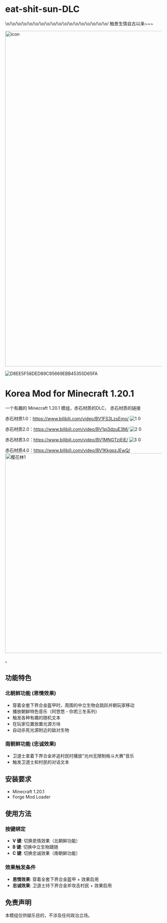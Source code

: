 # eat-shit-sun-DLC
\o/\o/\o/\o/\o/\o/\o/\o/\o/\o/\o/\o/\o/\o/\o/\o/\o/\o/
触景生情自古以来~~~

<img width="1920" height="1080" alt="icon" src="https://github.com/user-attachments/assets/1cfa0cb8-9240-4dae-a1fb-5024414fe245" />

![D8EE5F58DED89C95669EBB45355D65FA](https://github.com/user-attachments/assets/f65616eb-ab21-4c31-8fd0-cda2c0f16e9d)


# Korea Mod for Minecraft 1.20.1

一个有趣的 Minecraft 1.20.1 模组，赤石材质的DLC，
赤石材质的链接

赤石材质1.0：https://www.bilibili.com/video/BV1FS3LzsEmo/
![1 0](https://github.com/user-attachments/assets/860f9358-4bef-42ab-9d96-df65b2234fb1)

赤石材质2.0：https://www.bilibili.com/video/BV1pj3dzuE3M/
![2 0](https://github.com/user-attachments/assets/2892cae2-b626-4f2f-90d3-2bb5431f047c)

赤石材质3.0：https://www.bilibili.com/video/BV1MNGTzjEjE/
![3 0](https://github.com/user-attachments/assets/47be9342-f233-454e-83a4-70c8a5813b51)

赤石材质4.0：https://www.bilibili.com/video/BV1KkgpzJEwQ/
<img width="1024" height="643" alt="樱花林1" src="https://github.com/user-attachments/assets/f7818519-e4eb-4b65-8eab-97ae8a179c1d" />

。

## 功能特色

### 北朝鲜功能 (恩情效果)
- 穿着全套下界合金盔甲时，周围的中立生物会跳跃并朝玩家移动
- 播放朝鲜特色音乐（阿悠悠 - 你若三冬系列）
- 触发各种有趣的随机文本
- 在玩家位置放置光源方块
- 自动杀死光源附近的敌对生物

### 南朝鲜功能 (忠诚效果)
- 卫道士拿着下界合金斧追村民时播放"光州无限制格斗大赛"音乐
- 触发卫道士和村民的对话文本

## 安装要求

- Minecraft 1.20.1
- Forge Mod Loader

## 使用方法

### 按键绑定
- **V 键**: 切换恩情效果（北朝鲜功能）
- **B 键**: 切换中立生物跟随
- **C 键**: 切换忠诚效果（南朝鲜功能）

### 效果触发条件
- **恩情效果**: 穿着全套下界合金盔甲 + 效果启用
- **忠诚效果**: 卫道士持下界合金斧攻击村民 + 效果启用


## 免责声明

本模组仅供娱乐目的，不涉及任何政治立场。
